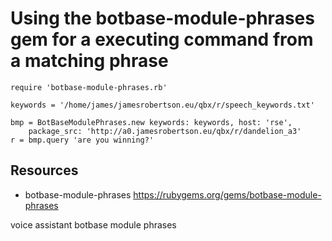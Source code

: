 # Using the botbase-module-phrases gem for a executing command from a matching phrase

    require 'botbase-module-phrases.rb'

    keywords = '/home/james/jamesrobertson.eu/qbx/r/speech_keywords.txt'

    bmp = BotBaseModulePhrases.new keywords: keywords, host: 'rse', 
        package_src: 'http://a0.jamesrobertson.eu/qbx/r/dandelion_a3'
    r = bmp.query 'are you winning?'

## Resources

* botbase-module-phrases https://rubygems.org/gems/botbase-module-phrases

voice assistant botbase module phrases
